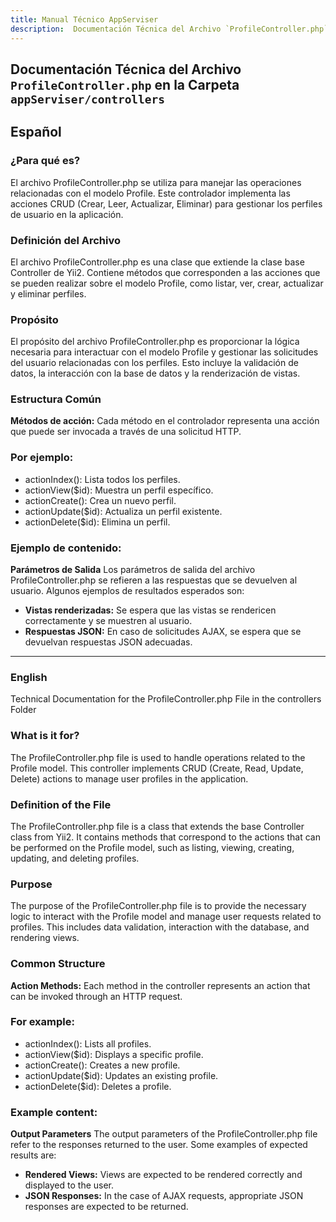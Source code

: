```yaml
---
title: Manual Técnico AppServiser
description:  Documentación Técnica del Archivo `ProfileController.php`
---
```


## Documentación Técnica del Archivo `ProfileController.php` en la Carpeta `appServiser/controllers`

## Español

### ¿Para qué es?
El archivo ProfileController.php se utiliza para manejar las operaciones relacionadas con el modelo Profile. Este controlador implementa las acciones CRUD (Crear, Leer, Actualizar, Eliminar) para gestionar los perfiles de usuario en la aplicación.

### Definición del Archivo
El archivo ProfileController.php es una clase que extiende la clase base Controller de Yii2. Contiene métodos que corresponden a las acciones que se pueden realizar sobre el modelo Profile, como listar, ver, crear, actualizar y eliminar perfiles.

### Propósito
El propósito del archivo ProfileController.php es proporcionar la lógica necesaria para interactuar con el modelo Profile y gestionar las solicitudes del usuario relacionadas con los perfiles. Esto incluye la validación de datos, la interacción con la base de datos y la renderización de vistas.

### Estructura Común
**Métodos de acción:** Cada método en el controlador representa una acción que puede ser invocada a través de una solicitud HTTP. 

### Por ejemplo:
- actionIndex(): Lista todos los perfiles.
- actionView($id): Muestra un perfil específico.
- actionCreate(): Crea un nuevo perfil.
- actionUpdate($id): Actualiza un perfil existente.
- actionDelete($id): Elimina un perfil.

### Ejemplo de contenido:
**Parámetros de Salida**
Los parámetros de salida del archivo ProfileController.php se refieren a las respuestas que se devuelven al usuario. Algunos ejemplos de resultados esperados son:
- **Vistas renderizadas:** Se espera que las vistas se rendericen correctamente y se muestren al usuario.
- **Respuestas JSON:** En caso de solicitudes AJAX, se espera que se devuelvan respuestas JSON adecuadas.

---
### English
Technical Documentation for the ProfileController.php File in the controllers Folder

### What is it for?
The ProfileController.php file is used to handle operations related to the Profile model. This controller implements CRUD (Create, Read, Update, Delete) actions to manage user profiles in the application.

### Definition of the File
The ProfileController.php file is a class that extends the base Controller class from Yii2. It contains methods that correspond to the actions that can be performed on the Profile model, such as listing, viewing, creating, updating, and deleting profiles.

### Purpose
The purpose of the ProfileController.php file is to provide the necessary logic to interact with the Profile model and manage user requests related to profiles. This includes data validation, interaction with the database, and rendering views.

### Common Structure
**Action Methods:** Each method in the controller represents an action that can be invoked through an HTTP request. 
### For example:
- actionIndex(): Lists all profiles.
- actionView($id): Displays a specific profile.
- actionCreate(): Creates a new profile.
- actionUpdate($id): Updates an existing profile.
- actionDelete($id): Deletes a profile.

### Example content:
**Output Parameters**
The output parameters of the ProfileController.php file refer to the responses returned to the user. Some examples of expected results are:
- **Rendered Views:** Views are expected to be rendered correctly and displayed to the user.
- **JSON Responses:** In the case of AJAX requests, appropriate JSON responses are expected to be returned.
